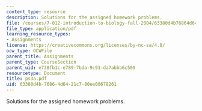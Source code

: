 ```yaml
---
content_type: resource
description: Solutions for the assigned homework problems.
file: /courses/7-012-introduction-to-biology-fall-2004/63380d4b76864d6421c780ee00678261_ps3a.pdf
file_type: application/pdf
learning_resource_types:
- Assignments
license: https://creativecommons.org/licenses/by-nc-sa/4.0/
ocw_type: OCWFile
parent_title: Assignments
parent_type: CourseSection
parent_uid: e738fb1c-e789-7bda-9c91-da7abbb6c509
resourcetype: Document
title: ps3a.pdf
uid: 63380d4b-7686-4d64-21c7-80ee00678261
---
```

Solutions for the assigned homework problems.